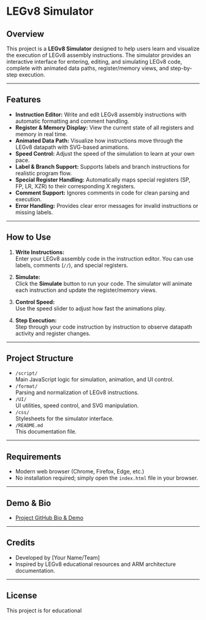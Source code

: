 # LEGv8 Simulator

## Overview

This project is a **LEGv8 Simulator** designed to help users learn and visualize the execution of LEGv8 assembly instructions. The simulator provides an interactive interface for entering, editing, and simulating LEGv8 code, complete with animated data paths, register/memory views, and step-by-step execution.

---

## Features

- **Instruction Editor:** Write and edit LEGv8 assembly instructions with automatic formatting and comment handling.
- **Register & Memory Display:** View the current state of all registers and memory in real time.
- **Animated Data Path:** Visualize how instructions move through the LEGv8 datapath with SVG-based animations.
- **Speed Control:** Adjust the speed of the simulation to learn at your own pace.
- **Label & Branch Support:** Supports labels and branch instructions for realistic program flow.
- **Special Register Handling:** Automatically maps special registers (SP, FP, LR, XZR) to their corresponding X registers.
- **Comment Support:** Ignores comments in code for clean parsing and execution.
- **Error Handling:** Provides clear error messages for invalid instructions or missing labels.

---

## How to Use

1. **Write Instructions:**  
   Enter your LEGv8 assembly code in the instruction editor. You can use labels, comments (`//`), and special registers.

2. **Simulate:**  
   Click the **Simulate** button to run your code. The simulator will animate each instruction and update the register/memory views.

3. **Control Speed:**  
   Use the speed slider to adjust how fast the animations play.

4. **Step Execution:**  
   Step through your code instruction by instruction to observe datapath activity and register changes.

---

## Project Structure

- `/script/`  
  Main JavaScript logic for simulation, animation, and UI control.
- `/format/`  
  Parsing and normalization of LEGv8 instructions.
- `/UI/`  
  UI utilities, speed control, and SVG manipulation.
- `/css/`  
  Stylesheets for the simulator interface.
- `/README.md`  
  This documentation file.

---

## Requirements

- Modern web browser (Chrome, Firefox, Edge, etc.)
- No installation required; simply open the `index.html` file in your browser.

---

## Demo & Bio

- [Project GitHub Bio & Demo](https://tronghuy315.github.io/LegV8_Simulator/)

---

## Credits

- Developed by [Your Name/Team]
- Inspired by LEGv8 educational resources and ARM architecture documentation.

---

## License

This project is for educational